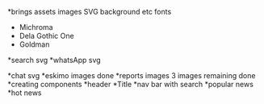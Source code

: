 *brings assets images SVG background etc fonts 
- Michroma
- Dela Gothic One
- Goldman

*search svg
<FontAwesomeIcon icon="fa-thin fa-magnifying-glass" />
*whatsApp svg <FontAwesomeIcon icon="fa-brands fa-whatsapp" />

*chat svg <FontAwesomeIcon icon="fa-brands fa-rocketchat" />
*eskimo images done 
*reports images 3 images remaining done 
*creating components 
    *header
    *Title
    *nav bar with search 
    *popular news 
    *hot news 